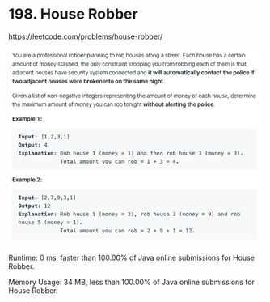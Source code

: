 # 198. House Robber

https://leetcode.com/problems/house-robber/

![image](image.png)

Runtime: 0 ms, faster than 100.00% of Java online submissions for House Robber.

Memory Usage: 34 MB, less than 100.00% of Java online submissions for House Robber.